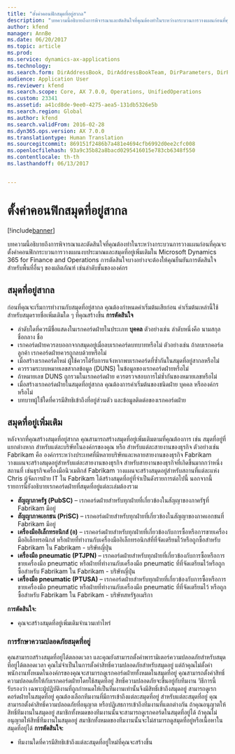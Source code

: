 ```yaml
---
title: "ตั้งค่าคอนฟิกสมุดที่อยู่สากล"
description: "บทความนี้อธิบายถึงการพิจารณาและตัดสินใจที่คุณต้องทำในระหว่างกระบวนการวางแผนก่อนที่คุณจะตั้งค่าคอนฟิกกระบวนการวางแผนงบประมาณและสมุดที่อยู่เพิ่มเติมใน Microsoft Dynamics 365 for Finance and Operations การตัดสินใจบางอย่างจะต้องให้คุณยืนยันการตัดสินใจสำหรับพื้นที่อื่นๆ ของผลิตภัณฑ์ เช่นลำดับชั้นขององค์กร"
author: kfend
manager: AnnBe
ms.date: 06/20/2017
ms.topic: article
ms.prod: 
ms.service: dynamics-ax-applications
ms.technology: 
ms.search.form: DirAddressBook, DirAddressBookTeam, DirParameters, DirPartyTable
audience: Application User
ms.reviewer: kfend
ms.search.scope: Core, AX 7.0.0, Operations, UnifiedOperations
ms.custom: 23341
ms.assetid: a41cd8de-9ee0-4275-aea5-131db5326e5b
ms.search.region: Global
ms.author: kfend
ms.search.validFrom: 2016-02-28
ms.dyn365.ops.version: AX 7.0.0
ms.translationtype: Human Translation
ms.sourcegitcommit: 869151f2486b7a481e4694cfb6992d0ee2cfc008
ms.openlocfilehash: 93a9c35b82a8bacd0295416015e783cb6348f550
ms.contentlocale: th-th
ms.lasthandoff: 06/13/2017


---
```


# <a name="configure-global-address-books"></a>ตั้งค่าคอนฟิกสมุดที่อยู่สากล

[!include[banner](../includes/banner.md)]


บทความนี้อธิบายถึงการพิจารณาและตัดสินใจที่คุณต้องทำในระหว่างกระบวนการวางแผนก่อนที่คุณจะตั้งค่าคอนฟิกกระบวนการวางแผนงบประมาณและสมุดที่อยู่เพิ่มเติมใน Microsoft Dynamics 365 for Finance and Operations การตัดสินใจบางอย่างจะต้องให้คุณยืนยันการตัดสินใจสำหรับพื้นที่อื่นๆ ของผลิตภัณฑ์ เช่นลำดับชั้นขององค์กร

<a name="global-address-book"></a>สมุดที่อยู่สากล
-------------------

ก่อนที่คุณจะเริ่มการทำงานกับสมุดที่อยู่สากล คุณต้องกำหนดค่าเริ่มต้นเสียก่อน ค่าเริ่มต้นเหล่านี้ใช้สำหรับสมุดรายชื่อเพิ่มเติมใด ๆ ที่คุณสร้างขึ้น **การตัดสินใจ**

-   ลำดับใดที่ควรมีชื่อแสดงในเรกคอร์ดฝ่ายในประเภท **บุคคล** ตัวอย่างเช่น ลำดับหนึ่งคือ นามสกุล ชื่อกลาง ชื่อ
-   เรกคอร์ดฝ่ายควรลบออกจากสมุดอยู่เมื่อลบเรกคอร์ดบทบาทหรือไม่ ตัวอย่างเช่น ถ้าลบเรกคอร์ดลูกค้า เรกคอร์ดฝ่ายควรถูกลบด้วยหรือไม่
-   เมื่อสร้างเรกคอร์ดใหม่ ผู้ใช้ควรได้รับการแจ้งหากพบเรกคอร์ดที่ซ้ำกันในสมุดที่อยู่สากลหรือไม่
-   ควรรวมระบบหมายเลขสากลข้อมูล (DUNS) ในข้อมูลของเรกคอร์ดฝ่ายหรือไม่
-   ถ้าหมายเลข DUNS ถูกรวมในเรกคอร์ดฝ่าย ควรตรวจสอบการไม่ซ้ำกันของหมายเลขหรือไม่
-   เมื่อสร้างเรกคอร์ดฝ่ายในสมุดที่อยู่สากล คุณต้องการค่าเริ่มต้นของชนิดฝ่าย บุคคล หรือองค์กรหรือไม่
-   บทบาทผู้ใช้ใดที่ควรมีสิทธิเข้าถึงที่อยู่ส่วนตัว และข้อมูลติดต่อของเรกคอร์ดฝ่าย

## <a name="additional-address-books"></a>สมุดที่อยู่เพิ่มเติม
หลังจากที่คุณสร้างสมุดที่อยู่สากล คุณสามารถสร้างสมุดที่อยู่เพิ่มเติมตามที่คุณต้องการ เช่น สมุดที่อยู่ที่แยกต่างหาก สำหรับแต่ละบริษัทในองค์กรของคุณ หรือ สำหรับแต่ละสายงานของธุรกิจ ตัวอย่างเช่น Fabrikam คือ องค์กรระหว่างประเทศที่มีหลายบริษัทและหลายสายงานของธุรกิจ Fabrikam วางแผนจะสร้างสมุดอยู่สำหรับแต่ละสายงานของธุรกิจ สำหรับสายงานของธุรกิจที่เกิดขึ้นมากกว่าหนึ่งสถานที่ เช่นธุรกิจเครื่องมือนิวเมติกส์ Fabrikam วางแผนจะสร้างสมุดอยู่สำหรับสถานที่แต่ละแห่ง Chris ผู้จัดการฝ่าย IT ใน Fabrikam ได้สร้างสมุดที่อยู่ที่จำเป็นดังรายการต่อไปนี้ นอกจากนี้ รายการนี้ยังอธิบายเรกคอร์ดฝ่ายที่สมุดที่อยู่แต่ละเล่มต้องรวม

-   **สัญญาภาครัฐ (PubSC)** – เรกคอร์ดฝ่ายสำหรับทุกฝ่ายที่เกี่ยวข้องในสัญญาของภาครัฐที่ Fabrikam มีอยู่
-   **สัญญาภาคเอกชน (PriSC)** – เรกคอร์ดฝ่ายสำหรับทุกฝ่ายที่เกี่ยวข้องในสัญญาของภาคเอกชนที่ Fabrikam มีอยู่
-   **เครื่องมืออิเล็กทรอนิกส์ (อ)** – เรกคอร์ดฝ่ายสำหรับทุกฝ่ายที่เกี่ยวข้องกับการซื้อหรือการขายเครื่องมืออิเล็กทรอนิกส์ หรือฝ่ายที่ทำงานกับเครื่องมืออิเล็กทรอนิกส์ที่ที่จัดเตรียมไว้หรือถูกซื้อสำหรับ Fabrikam ใน Fabrikam - บริษัทญี่ปุ่น
-   **เครื่องมือ pneumatic (PTJPN)** – เรกคอร์ดฝ่ายสำหรับทุกฝ่ายที่เกี่ยวข้องกับการซื้อหรือการขายเครื่องมือ pneumatic หรือฝ่ายที่ทำงานกับเครื่องมือ pneumatic ที่ที่จัดเตรียมไว้หรือถูกซื้อสำหรับ Fabrikam ใน Fabrikam - บริษัทญี่ปุ่น
-   **เครื่องมือ pneumatic (PTUSA)** – เรกคอร์ดฝ่ายสำหรับทุกฝ่ายที่เกี่ยวข้องกับการซื้อหรือการขายเครื่องมือ pneumatic หรือฝ่ายที่ทำงานกับเครื่องมือ pneumatic ที่ที่จัดเตรียมไว้ หรือถูกซื้อสำหรับ Fabrikam ใน Fabrikam - บริษัทสหรัฐอเมริกา

**การตัดสินใจ:**

-   คุณจะสร้างสมุดที่อยู่เพิ่มเติมจำนวนเท่าไหร่

### <a name="address-book-security"></a>การรักษาความปลอดภัยสมุดที่อยู่

คุณสามารถสร้างสมุดที่อยู่ได้ตลอดเวลา และคุณยังสามารถตั้งค่าพารามิเตอร์ความปลอดภัยสำหรับสมุดที่อยู่ได้ตลอดเวลา คุณไม่จำเป็นในการตั้งค่าสิทธิ์ความปลอดภัยสำหรับสมุดอยู่ แต่ถ้าคุณไม่ตั้งค่า พนักงานทั้งหมดในองค์กรของคุณจะสามารถดูเรกคอร์ดฝ่ายทั้งหมดในสมุดที่อยู่ คุณสามารถตั้งค่าสิทธิ์ความปลอดภัยให้กับเรกคอร์ดฝ่ายโดยใช้สมุดที่อยู่ สิทธิ์ความปลอดภัยจะขึ้นอยู่กับทีมงาน วิธีการนี้รับรองว่า เฉพาะผู้ปฏิบัติงานที่ถูกกำหนดให้เป็นทีมงานเท่านั้นจึงมีสิทธิ์เข้าถึงสมุดอยู่ สามารถดูเรกคอร์ดฝ่ายในสมุดที่อยู่ คุณต้องเลือกทีมงานที่มีการเข้าถึงแต่ละสมุดที่อยู่ สำหรับแต่ละสมุดที่อยู่ คุณสามารถตั้งค่าสิทธิ์ความปลอดภัยที่อนุญาต หรือปฏิเสธการเข้าถึงทีมงานที่แตกต่างกัน ถ้าคุณอนุญาตให้สิทธิ์ทีมงานในสมุดอยู่ สมาชิกทั้งหมดของทีมงานนั้นจะสามารถดูเรกคอร์ดในสมุดที่อยู่ได้ ถ้าคุณไม่อนุญาตให้สิทธิ์ทีมงานในสมุดอยู่ สมาชิกทั้งหมดของทีมงานนั้นจะไม่สามารถดูสมุดที่อยู่หรือเนื้อหาในสมุดที่อยู่ได้ **การตัดสินใจ:**

-   ทีมงานใดที่ควรมีสิทธิเข้าถึงแต่ละสมุดที่อยู่ใหม่ที่คุณจะสร้างขึ้น





